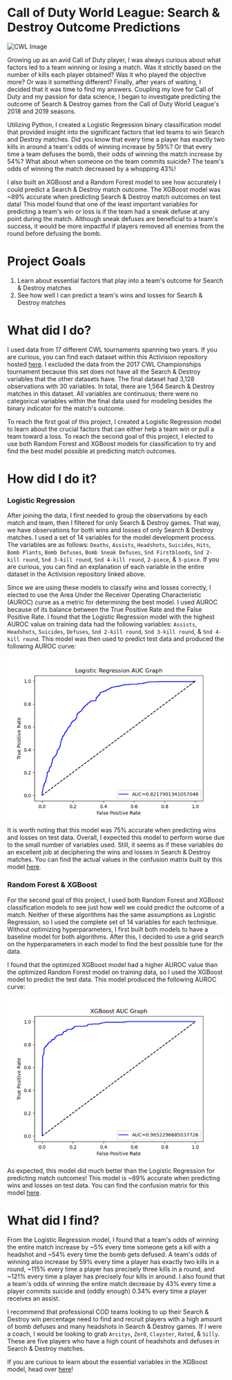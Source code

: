# Call of Duty World League: Search & Destroy Outcome Predictions
![CWL Image](https://charlieintel.com/wp-content/uploads/2017/10/be476c3b-9364-44f0-a9a3-7d8b482515b8.jpg)

Growing up as an avid Call of Duty player, I was always curious about what factors led to a team winning or losing a match. Was it strictly based on the number of kills each player obtained? Was it who played the objective more? Or was it something different? Finally, after years of waiting, I decided that it was time to find my answers. Coupling my love for Call of Duty and my passion for data science, I began to investigate predicting the outcome of Search & Destroy games from the Call of Duty World League's 2018 and 2019 seasons.

Utilizing Python, I created a Logistic Regression binary classification model that provided insight into the significant factors that led teams to win Search and Destroy matches. Did you know that every time a player has exactly two kills in around a team's odds of winning increase by 59%? Or that every time a team defuses the bomb, their odds of winning the match increase by 54%? What about when someone on the team commits suicide? The team's odds of winning the match decreased by a whopping 43%! 

I also built an XGBoost and a Random Forest model to see how accurately I could predict a Search & Destroy match outcome. The XGBoost model was ~89% accurate when predicting Search & Destroy match outcomes on test data! This model found that one of the least important variables for predicting a team's win or loss is if the team had a sneak defuse at any point during the match. Although sneak defuses are beneficial to a team's success, it would be more impactful if players removed all enemies from the round before defusing the bomb. 

# Project Goals
1. Learn about essential factors that play into a team's outcome for Search & Destroy matches
2. See how well I can predict a team's wins and losses for Search & Destroy matches

# What did I do?
I used data from 17 different CWL tournaments spanning two years. If you are curious, you can find each dataset within this Activision repository hosted [here](https://github.com/Activision/cwl-data). I excluded the data from the 2017 CWL Championships tournament because this set does not have all the Search & Destroy variables that the other datasets have. The final dataset had 3,128 observations with 30 variables. In total, there are 1,564 Search & Destroy matches in this dataset. All variables are continuous; there were no categorical variables within the final data used for modeling besides the binary indicator for the match's outcome. 

To reach the first goal of this project, I created a Logistic Regression model to learn about the crucial factors that can either help a team win or pull a team toward a loss. To reach the second goal of this project, I elected to use both Random Forest and XGBoost models for classification to try and find the best model possible at predicting match outcomes. 

# How did I do it?
### Logistic Regression
After joining the data, I first needed to group the observations by each match and team, then I filtered for only Search & Destroy games. That way, we have observations for both wins and losses of only Search & Destroy matches. I used a set of 14 variables for the model development process. The variables are as follows: `Deaths`, `Assists`, `Headshots`, `Suicides`, `Hits`, `Bomb Plants`, `Bomb Defuses`, `Bomb Sneak Defuses`, `Snd Firstbloods`, `Snd 2-kill round`, `Snd 3-kill round`, `Snd 4-kill round`, `2-piece`, & `3-piece`. If you are curious, you can find an explanation of each variable in the entire dataset in the Activision repository linked above. 

Since we are using these models to classify wins and losses correctly, I elected to use the Area Under the Receiver Operating Characteristic (AUROC) curve as a metric for determining the best model. I used AUROC because of its balance between the True Positive Rate and the False Positive Rate. I found that the Logistic Regression model with the highest AUROC value on training data had the following variables: `Assists`, `Headshots`, `Suicides`, `Defuses`, `Snd 2-kill round`, `Snd 3-kill round`, & `Snd 4-kill round`. This model was then used to predict test data and produced the following AUROC curve:

<p align="center">
  <img src="https://github.com/brettv30/Call-of-Duty-Game-Predictions/blob/main/Model%20Assessment%20Visuals/Logistic%20Regression%20AUC%20Graph.png" alt="Logistic AUROC Graph"
</p>

It is worth noting that this model was 75% accurate when predicting wins and losses on test data. Overall, I expected this model to perform worse due to the small number of variables used. Still, it seems as if these variables do an excellent job at deciphering the wins and losses in Search & Destroy matches. You can find the actual values in the confusion matrix built by this model [here](https://github.com/brettv30/Call-of-Duty-Game-Predictions/blob/main/Model%20Assessment%20Visuals/Logistic%20Regression%20Confusion%20Matrix.png).

### Random Forest & XGBoost
For the second goal of this project, I used both Random Forest and XGBoost classification models to see just how well we could predict the outcome of a match. Neither of these algorithms has the same assumptions as Logistic Regression, so I used the complete set of 14 variables for each technique. Without optimizing hyperparameters, I first built both models to have a baseline model for both algorithms. After this, I decided to use a grid search on the hyperparameters in each model to find the best possible tune for the data. 
  
I found that the optimized XGBoost model had a higher AUROC value than the optimized Random Forest model on training data, so I used the XGBoost model to predict the test data. This model produced the following AUROC curve:
  
<p align="center">
  <img src="https://github.com/brettv30/Call-of-Duty-Game-Predictions/blob/main/Model%20Assessment%20Visuals/XGBoost%20AUC%20Graph.png" alt="XGBoost AUROC Graph"
</p>

As expected, this model did much better than the Logistic Regression for predicting match outcomes! This model is ~89% accurate when predicting wins and losses on test data. You can find the confusion matrix for this model [here](https://github.com/brettv30/Call-of-Duty-Game-Predictions/blob/main/Model%20Assessment%20Visuals/XGBoost%20Confusion%20Matrix.png). 
  
# What did I find?
From the Logistic Regression model, I found that a team's odds of winning the entire match increase by ~5% every time someone gets a kill with a headshot and ~54% every time the bomb gets defused. A team's odds of winning also increase by 59% every time a player has exactly two kills in a round, ~115% every time a player has precisely three kills in a round, and ~121% every time a player has precisely four kills in around. I also found that a team's odds of winning the entire match decrease by 43% every time a player commits suicide and (oddly enough) 0.34% every time a player receives an assist. 
  
I recommend that professional COD teams looking to up their Search & Destroy win percentage need to find and recruit players with a high amount of bomb defuses and many headshots in Search & Destroy games. If I were a coach, I would be looking to grab `Arcitys`, `Zer0`,  `Clayster`, `Rated`, & `Silly`. These are five players who have a high count of headshots and defuses in Search & Destroy matches. 

If you are curious to learn about the essential variables in the XGBoost model, head over [here](https://github.com/brettv30/Call-of-Duty-Game-Predictions/blob/main/Model%20Assessment%20Visuals/XGBoost%20Variable%20Importance.png)!
